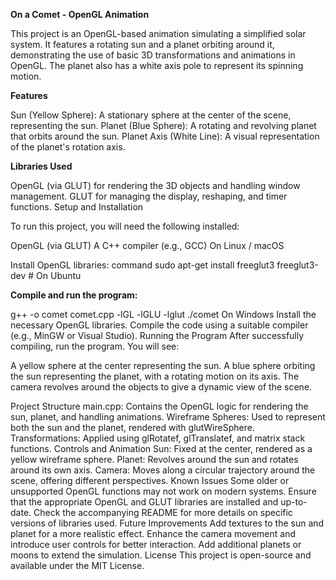 **On a Comet - OpenGL Animation**

This project is an OpenGL-based animation simulating a simplified solar system. It features a rotating sun and a planet orbiting around it, demonstrating the use of basic 3D transformations and animations in OpenGL. The planet also has a white axis pole to represent its spinning motion.

**Features**

Sun (Yellow Sphere): A stationary sphere at the center of the scene, representing the sun.
Planet (Blue Sphere): A rotating and revolving planet that orbits around the sun.
Planet Axis (White Line): A visual representation of the planet's rotation axis.

**Libraries Used**

OpenGL (via GLUT) for rendering the 3D objects and handling window management.
GLUT for managing the display, reshaping, and timer functions.
Setup and Installation

To run this project, you will need the following installed:

OpenGL (via GLUT)
A C++ compiler (e.g., GCC)
On Linux / macOS

Install OpenGL libraries:
command
 sudo apt-get install freeglut3 freeglut3-dev  # On Ubuntu

**Compile and run the program:**

g++ -o comet comet.cpp -lGL -lGLU -lglut
./comet
On Windows
Install the necessary OpenGL libraries.
Compile the code using a suitable compiler (e.g., MinGW or Visual Studio).
Running the Program
After successfully compiling, run the program. You will see:

A yellow sphere at the center representing the sun.
A blue sphere orbiting the sun representing the planet, with a rotating motion on its axis.
The camera revolves around the objects to give a dynamic view of the scene.

Project Structure
main.cpp: Contains the OpenGL logic for rendering the sun, planet, and handling animations.
Wireframe Spheres: Used to represent both the sun and the planet, rendered with glutWireSphere.
Transformations: Applied using glRotatef, glTranslatef, and matrix stack functions.
Controls and Animation
Sun: Fixed at the center, rendered as a yellow wireframe sphere.
Planet: Revolves around the sun and rotates around its own axis.
Camera: Moves along a circular trajectory around the scene, offering different perspectives.
Known Issues
Some older or unsupported OpenGL functions may not work on modern systems. Ensure that the appropriate OpenGL and GLUT libraries are installed and up-to-date.
Check the accompanying README for more details on specific versions of libraries used.
Future Improvements
Add textures to the sun and planet for a more realistic effect.
Enhance the camera movement and introduce user controls for better interaction.
Add additional planets or moons to extend the simulation.
License
This project is open-source and available under the MIT License.
